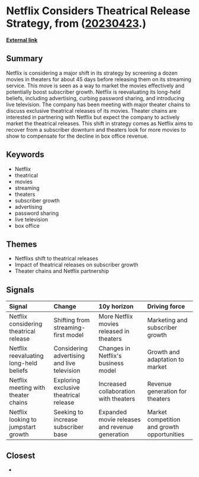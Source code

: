 # __Netflix Considers Theatrical Release Strategy__, from ([20230423](https://kghosh.substack.com/p/20230423).)

__[External link](https://futureparty.com/netflix-movies-theaters/?utm_source=substack&utm_medium=email)__



## Summary

Netflix is considering a major shift in its strategy by screening a dozen movies in theaters for about 45 days before releasing them on its streaming service. This move is seen as a way to market the movies effectively and potentially boost subscriber growth. Netflix is reevaluating its long-held beliefs, including advertising, curbing password sharing, and introducing live television. The company has been meeting with major theater chains to discuss exclusive theatrical releases of its movies. Theater chains are interested in partnering with Netflix but expect the company to actively market the theatrical releases. This shift in strategy comes as Netflix aims to recover from a subscriber downturn and theaters look for more movies to show to compensate for the decline in box office revenue.

## Keywords

* Netflix
* theatrical
* movies
* streaming
* theaters
* subscriber growth
* advertising
* password sharing
* live television
* box office

## Themes

* Netflixs shift to theatrical releases
* Impact of theatrical releases on subscriber growth
* Theater chains and Netflix partnership

## Signals

| Signal                                 | Change                                      | 10y horizon                                    | Driving force                               |
|:---------------------------------------|:--------------------------------------------|:-----------------------------------------------|:--------------------------------------------|
| Netflix considering theatrical release | Shifting from streaming-first model         | More Netflix movies released in theaters       | Marketing and subscriber growth             |
| Netflix reevaluating long-held beliefs | Considering advertising and live television | Changes in Netflix's business model            | Growth and adaptation to market             |
| Netflix meeting with theater chains    | Exploring exclusive theatrical release      | Increased collaboration with theaters          | Revenue generation for theaters             |
| Netflix looking to jumpstart growth    | Seeking to increase subscriber base         | Expanded movie releases and revenue generation | Market competition and growth opportunities |

## Closest

* 